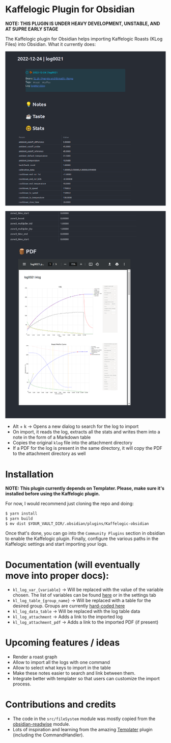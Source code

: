 # Kaffelogic Plugin for Obsidian

**NOTE: THIS PLUGIN IS UNDER HEAVY DEVELOPMENT, UNSTABLE, AND AT SUPRE EARLY STAGE**

The Kaffelogic plugin for Obsidian helps importing Kaffelogic Roasts (KLog Files) into Obsidian. What it currently does:

![Screenshot of the top part of the note](./note_example.png)

![Screenshot of the bottom part of the note](./note_example_bottom.png)

- Alt + k -> Opens a new dialog to search for the log to import
- On import, it reads the log, extracts all the stats and writes them into a note in the form of a Markdown table
- Copies the original `klog` file into the attachment directory
- If a PDF for the log is present in the same directory, it will copy the PDF to the attachment directory as well

# Installation

**NOTE: This plugin currently depends on Templater. Please, make sure it's installed before using the Kaffelogic plugin.**

For now, I would recommend just cloning the repo and doing:

```
$ yarn install
$ yarn build
$ mv dist $YOUR_VAULT_DIR/.obsidian/plugins/Kaffelogic-obsidian
```

Once that's done, you can go into the `Community Plugins` section in obsidian
to enable the Kaffelogic plugin. Finally, configure the various paths in the
Kaffelogic settings and start importing your logs.

# Documentation (will eventually move into proper docs):

- `kl_log_var_{variable}` -> Will be replaced with the value of the variable chosen. The list of variables can be found [here](https://github.com/flaper87/obsidian-kaffelogic-plugin/blob/main/src/kaffelogic/constants.ts#L1) or in the settings tab
- `kl_log_table_{group_name}` -> Will be replaced with a table for the desired group. Groups are currently [hard-coded here](https://github.com/flaper87/obsidian-kaffelogic-plugin/blob/main/src/kaffelogic/constants.ts#L182)
- `kl_log_data_table` -> Will be replaced with the log table data
- `kl_log_attachment` -> Adds a link to the imported log
- `kl_log_attachment_pdf` -> Adds a link to the imported PDF (if present)

# Upcoming features / ideas

- Render a roast graph
- Allow to import all the logs with one command
- Allow to select what keys to import in the table
- Make these notes easier to search and link between them.
- Integrate better with templater so that users can customize the import process.


# Contributions and credits

- The code in the `src/fileSystem` module was mostly copied from the [obsidian-readwise](https://github.com/renehernandez/obsidian-readwise/) module.
- Lots of inspiration and learning from the amazing [Templater](https://github.com/SilentVoid13/Templater) plugin (including the CommandHandler).
